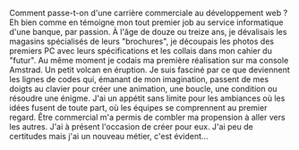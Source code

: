 Comment passe-t-on d'une carrière commerciale au développement web ? Eh bien comme en témoigne mon tout premier job au service informatique d'une banque, par passion. À l'âge de douze ou treize ans, je dévalisais les magasins spécialisés de leurs "brochures", je découpais les photos des premiers PC avec leurs spécifications et les collais dans mon cahier du "futur". Au même moment je codais ma première réalisation sur ma console Amstrad. Un petit volcan en éruption. Je suis fasciné par ce que deviennent les lignes de codes qui, émanant de mon imagination, passent de mes doigts au clavier pour créer une animation, une boucle, une condition ou résoudre une énigme. J'ai un appétit sans limite pour les ambiances où les idées fusent de toute part, où les équipes
se comprennent au premier regard. Être commercial m'a permis de combler ma propension à aller vers les autres. J'ai à présent l'occasion de créer pour eux. J'ai peu de certitudes mais j'ai un nouveau métier, c'est évident...
